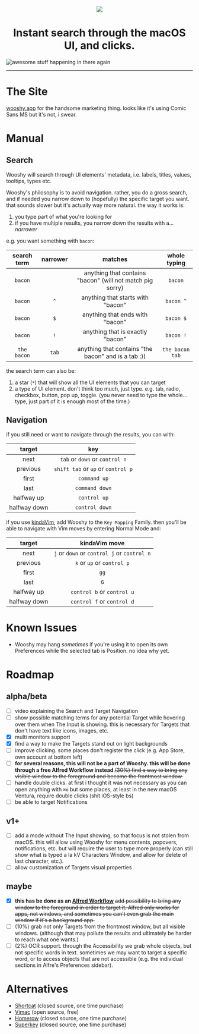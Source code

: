 <div align="center">
    <img src="https://github.com/godbout/Wooshy.docs/blob/master/assets/icon.png">
    <h1>Instant search through the macOS UI, and clicks.</h1>
</div>

![awesome stuff happening in there again](https://raw.githubusercontent.com/godbout/Wooshy.docs/master/assets/gif.gif "hehe again")

---

# The Site

[wooshy.app](https://wooshy.app) for the handsome marketing thing. looks like it's using Comic Sans MS but it's not, i swear.

# Manual

## Search

Wooshy will search through UI elements' metadata, i.e. labels, titles, values, tooltips, types etc.

Wooshy's philosophy is to avoid navigation.
rather, you do a gross search, and if needed you narrow down to (hopefully) the specific target you want.
that sounds slower but it's actually way more natural. the way it works is:

1. you type part of what you're looking for
2. if you have multiple results, you narrow down the results with a... _narrower_

e.g. you want something with `bacon`:

| search term     | narrower | matches                                                   | whole typing                                   
| :---:            | :---:    |  :---:                                                     | :---:
| `bacon`           |          | anything that contains "bacon" (will not match pig sorry) | `bacon`
| `bacon`           | `^`        | anything that starts with "bacon"                         | `bacon ^` 
| `bacon`           | `$`        | anything that ends with "bacon"                           | `bacon $`
| `bacon`           | `!`        | anything that is exactly "bacon"                          | `bacon !`
| `the bacon`       | `tab`      | anything that contains "the bacon" and is a tab :))       | `the bacon tab`

the search term can also be:
1. a star (`*`) that will show all the UI elements that you can target
2. a type of UI element. don't think too much, just type. e.g. tab, radio, checkbox, button, pop up, toggle. (you never need to type the whole... type, just part of it is enough most of the time.)

## Navigation

if you still need or want to navigate through the results, you can with:

| target         | key | 
| :---:           | :---:
| next           | `tab` or `down` or `control n`
| previous        | `shift tab` or `up` or `control p`
| first           | `command up`
| last           | `command down`
| halfway up       | `control up`
| halfway down       | `control down`

if you use [kindaVim](https://github.com/godbout/kindaVim.docs), add Wooshy to the `Key Mapping` Family. then you'll be able to navigate with Vim moves by entering Normal Mode and:

| target         | kindaVim move | 
| :---:           | :---: 
| next           | `j` or `down` or `control j` or `control n`
| previous        | `k` or `up` or `control p`
| first           | `gg`
| last           | `G`
| halfway up       | `control b` or `control u` 
| halfway down       | `control f` or `control d`



# Known Issues

* Wooshy may hang _sometimes_ if you're using it to open its own Preferences while the selected tab is Position.
no idea why yet.

# Roadmap

## alpha/beta

- [ ] video explaining the Search and Target Navigation
- [ ] show possible matching terms for any potential Target while hovering over them when The Input is showing.
this is necessary for Targets that don't have text like icons, images, etc.
- [x] multi monitors support
- [x] find a way to make the Targets stand out on light backgrounds
- [ ] improve clicking. some places don't register the click (e.g. App Store, own account at bottom left)
- [ ] **for several reasons, this will not be a part of Wooshy. this will be done through a free Alfred Workflow instead**.~~(30%) find a way to bring any visible window to the foreground and become the frontmost window.~~
- [ ] handle double clicks. at first i thought it was not necessary as you can open anything with `⌘o` but some places, at least in the new macOS Ventura, require double clicks (shit iOS-style bs)
- [ ] be able to target Notifications

## v1+

- [ ] add a mode without The Input showing, so that focus is not stolen from macOS.
this will allow using Wooshy for menu contents, popovers, notifications, etc.
but will require the user to type more properly (can still show what is typed a la kV Characters Window, and allow for delete of last character, etc.).
- [ ] allow customization of Targets visual properties

## maybe

- [x] **this has be done as an [Alfred Workflow](https://github.com/godbout/WooshyWindowToTheForeground)** ~~add possibility to bring any window to the foreground in order to target it. Alfred only works for apps, not windows, and sometimes you can't even grab the main window if it's a background app.~~
- [ ] (10%) grab not only Targets from the frontmost window, but all visible windows.
(although that may pollute the results and ultimately be harder to reach what one wants.)
- [ ] (2%) OCR support.
through the Accessibility we grab whole objects, but not specific words in text.
sometimes we may want to target a specific word, or to access objects that are not accessible (e.g. the individual sections in Alfre's Preferences sidebar).

# Alternatives

* [Shortcat](https://shortcatapp.com) (closed source, one time purchase)
* [Vimac](https://github.com/dexterleng/vimac) (open source, free)
* [Homerow](https://www.homerow.app) (closed source, one time purchase)
* [Superkey](https://superkey.app) (closed source, one time purchase)
